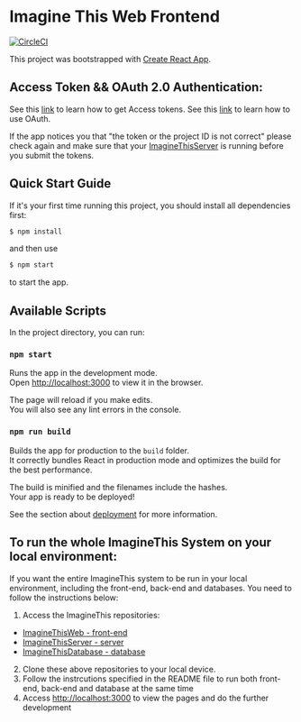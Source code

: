 # Imagine This Web Frontend
[![CircleCI](https://circleci.com/gh/ImagineThisUCL/imaginethisweb.svg?style=shield&circle-token=27d147dd173387718d5e753769982df6147f014e)](https://app.circleci.com/pipelines/github/ImagineThisUCL)

This project was bootstrapped with [Create React App](https://github.com/facebook/create-react-app).

## Access Token && OAuth 2.0 Authentication:
See this [link](https://www.figma.com/developers/api#access-tokens) to learn how to get Access tokens.
See this [link](https://www.figma.com/developers/api#oauth2) to learn how to use OAuth.

If the app notices you that "the token or the project ID is not correct" please check again and make sure that your [ImagineThisServer](https://github.com/ImagineThisUCL/ImagineThisServer) is running before you submit the tokens.

## Quick Start Guide
If it's your first time running this project, you should install all dependencies first:
```bash
$ npm install
```
and then use 
```bash
$ npm start
```
to start the app.


## Available Scripts

In the project directory, you can run:

### `npm start`

Runs the app in the development mode.<br />
Open [http://localhost:3000](http://localhost:3000) to view it in the browser.

The page will reload if you make edits.<br />
You will also see any lint errors in the console.


### `npm run build`

Builds the app for production to the `build` folder.<br />
It correctly bundles React in production mode and optimizes the build for the best performance.

The build is minified and the filenames include the hashes.<br />
Your app is ready to be deployed!

See the section about [deployment](https://facebook.github.io/create-react-app/docs/deployment) for more information.
<br/>



## To run the whole ImagineThis System on your local environment:

If you want the entire ImagineThis system to be run in your local environment, including the front-end, back-end and databases. You need to follow the instructions below:
1. Access the ImagineThis repositories: 
+ [ImagineThisWeb - front-end](https://github.com/ImagineThisUCL/ImagineThisWeb)
+ [ImagineThisServer - server](https://github.com/ImagineThisUCL/ImagineThisServer) 
+ [ImagineThisDatabase - database](https://github.com/ImagineThisUCL/ImagineThisDatabase)

2. Clone these above repositories to your local device. 
3. Follow the instrcutions specified in the README file to run both front-end, back-end and database at the same time
4. Access [http://localhost:3000](http://localhost:3000) to view the pages and do the further development